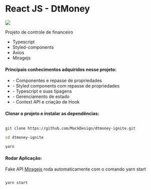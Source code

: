 # React JS - DtMoney

<img src="https://mackdeveloper.com.br/github_repos/dtmoney/screen.png" />

<p>Projeto de controle de financeiro</p>

<ul>
  <li>Typescript</li>
  <li>Styled-components</li>
  <li>Axios</li>
  <li>Miragejs</li>
</ul>


<h4>Principais conhecimentos adquiridos nesse projeto:</h4>

<ul>
  <li>- Componentes e repasse de propriedades</li>
  <li>- Styled components com repasse de propriedades</li>
  <li>- Typescript e suas tipagens</li>
  <li>- Gerenciamento de estado</li>
  <li>- Context API e criação de Hook</li>
</ul>

<h4>Clonar o projeto e instalar as dependências:</h4>

```bash

git clone https://github.com/MackDesign/dtmoney-ignite.git

cd dtmoney-ignite

yarn

```

<h4>Rodar Aplicação:</h4>

<p>Fake API <a target="A_blank" href="https://miragejs.com/">Miragejs</a> roda automaticamente com o comando yarn start</p>

```bash

yarn start

```
